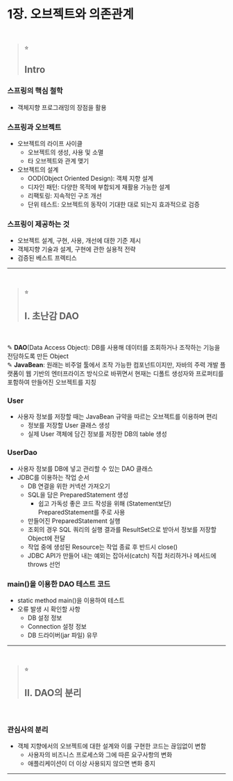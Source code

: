 # 1장. 오브젝트와 의존관계
</br>

> ⭐︎
> ## Intro

### 스프링의 핵심 철학
- 객체지향 프로그래밍의 장점을 활용

### 스프링과 오브젝트
- 오브젝트의 라이프 사이클
  - 오브젝트의 생성, 사용 및 소멸
  - 타 오브젝트와 관계 맺기
- 오브젝트의 설계
  - OOD(Object Oriented Design): 객체 지향 설계
  - 디자인 패턴: 다양한 목적에 부합되게 재활용 가능한 설계
  - 리팩토링: 지속적인 구조 개선
  - 단위 테스트: 오브젝트의 동작이 기대한 대로 되는지 효과적으로 검증

### 스프링이 제공하는 것
- 오브젝트 설계, 구현, 사용, 개선에 대한 기준 제시
- 객체지향 기술과 설계, 구현에 관한 실용적 전략
- 검증된 베스트 프렉티스

* * *
</br>

> ⭐︎
> ## I. 초난감 DAO  
</br>

✎ **DAO**(Data Access Object): DB를 사용해 데이터를 조회하거나 조작하는 기능을 전담하도록 만든 Object  
✎ **JavaBean**: 원래는 비주얼 툴에서 조작 가능한 컴포넌트이지만, 자바의 주력 개발 플랫폼이 웹 기반의 엔터프라이즈 방식으로 바뀌면서 현재는 디폴트 생성자와 프로퍼티를 포함하여 만들어진 오브젝트를 지칭


### User

- 사용자 정보를 저장할 때는 JavaBean 규약을 따르는 오브젝트를 이용하며 편리
  - 정보를 저장할 User 클래스 생성
  - 실제 User 객체에 담긴 정보를 저장한 DB의 table 생성

### UserDao

- 사용자 정보를 DB에 넣고 관리할 수 있는 DAO 클래스
- JDBC를 이용하는 작업 순서
  - DB 연결을 위한 커넥션 가져오기
  - SQL을 담은 PreparedStatement 생성
    - 쉽고 가독성 좋은 코드 작성을 위해 (Statement보단) PreparedStatement를 주로 사용
  - 만들어진 PreparedStatement 실행
  - 조회의 경우 SQL 쿼리의 실행 결과를 ResultSet으로 받아서 정보를 저장할 Object에 전달
  - 작업 중에 생성된 Resource는 작업 종료 후 반드시 close()
  - JDBC API가 만들어 내는 예외는 잡아서(catch) 직접 처리하거나 메서드에 throws 선언

### main()을 이용한 DAO 테스트 코드

- static method main()을 이용하여 테스트
- 오류 발생 시 확인할 사항
  - DB 설정 정보
  - Connection 설정 정보
  - DB 드라이버(jar 파일) 유무

* * *
</br>  

> ⭐︎
> ## II. DAO의 분리 
</br>

### 관심사의 분리

- 객체 지향에서의 오브젝트에 대한 설계와 이를 구현한 코드는 끊임없이 변함
  - 사용자의 비즈니스 프로세스와 그에 따른 요구사항의 변화
  - 애플리케이션이 더 이상 사용되지 않으면 변화 중지

* * *
</br>  
